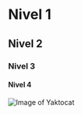 # Nivel 1
## Nivel 2
### Nivel 3
#### Nivel 4

![Image of Yaktocat](https://octodex.github.com/images/yaktocat.png)
